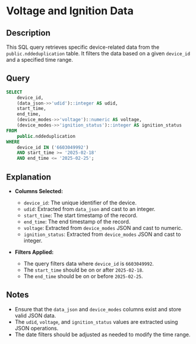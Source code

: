 # Voltage and Ignition Data

## Description
This SQL query retrieves specific device-related data from the `public.nddeduplication` table. It filters the data based on a given `device_id` and a specified time range.

## Query
```sql
SELECT  
    device_id,  
    (data_json->>'udid')::integer AS udid,  
    start_time,  
    end_time,  
    (device_modes->>'voltage')::numeric AS voltage,  
    (device_modes->>'ignition_status')::integer AS ignition_status  
FROM  
    public.nddeduplication  
WHERE  
    device_id IN ('6603049992')  
    AND start_time >= '2025-02-18'  
    AND end_time <= '2025-02-25';
```

## Explanation
- **Columns Selected:**
  - `device_id`: The unique identifier of the device.
  - `udid`: Extracted from `data_json` and cast to an integer.
  - `start_time`: The start timestamp of the record.
  - `end_time`: The end timestamp of the record.
  - `voltage`: Extracted from `device_modes` JSON and cast to numeric.
  - `ignition_status`: Extracted from `device_modes` JSON and cast to integer.

- **Filters Applied:**
  - The query filters data where `device_id` is `6603049992`.
  - The `start_time` should be on or after `2025-02-18`.
  - The `end_time` should be on or before `2025-02-25`.

## Notes
- Ensure that the `data_json` and `device_modes` columns exist and store valid JSON data.
- The `udid`, `voltage`, and `ignition_status` values are extracted using JSON operations.
- The date filters should be adjusted as needed to modify the time range.

